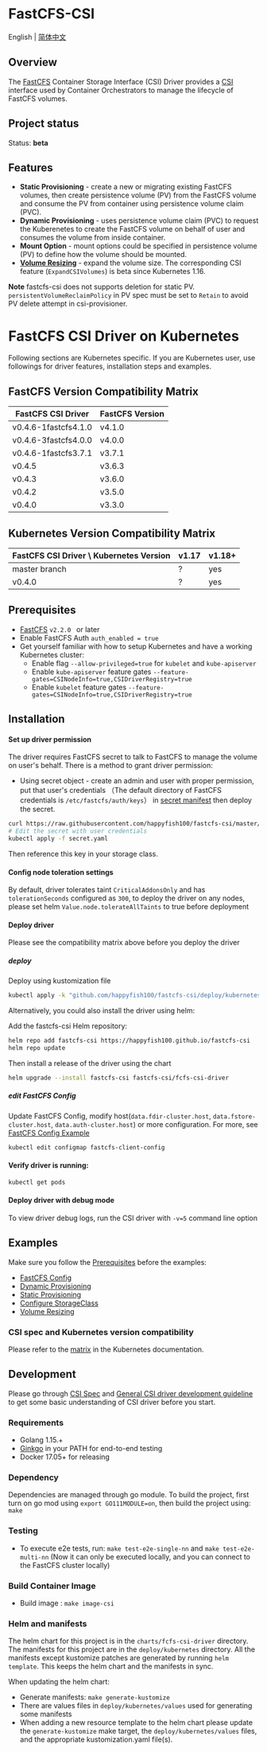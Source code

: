 # FastCFS-CSI

English | [简体中文](./README-zh_CN.md)

## Overview

The [FastCFS](https://github.com/happyfish100/FastCFS/) Container Storage Interface (CSI) Driver provides a [CSI](https://github.com/container-storage-interface/spec/blob/master/spec.md) interface used by Container Orchestrators to manage the lifecycle of FastCFS volumes.

## Project status

Status: **beta**

## Features
* **Static Provisioning** - create a new or migrating existing FastCFS volumes, then create persistence volume (PV) from the FastCFS volume and consume the PV from container using persistence volume claim (PVC).
* **Dynamic Provisioning** - uses persistence volume claim (PVC) to request the Kuberenetes to create the FastCFS volume on behalf of user and consumes the volume from inside container. 
* **Mount Option** - mount options could be specified in persistence volume (PV) to define how the volume should be mounted.
* **[Volume Resizing](https://kubernetes-csi.github.io/docs/volume-expansion.html)** - expand the volume size. The corresponding CSI feature (`ExpandCSIVolumes`) is beta since Kubernetes 1.16.

**Note** fastcfs-csi does not supports deletion for static PV.
`persistentVolumeReclaimPolicy` in PV spec must be set to `Retain` to avoid PV delete attempt in csi-provisioner.

# FastCFS CSI Driver on Kubernetes
Following sections are Kubernetes specific. If you are Kubernetes user, use followings for driver features, installation steps and examples.

## FastCFS Version Compatibility Matrix
| FastCFS CSI Driver       | FastCFS Version|
|--------------------------|----------------|
| v0.4.6-1fastcfs4.1.0     | v4.1.0         |       
| v0.4.6-3fastcfs4.0.0     | v4.0.0         |       
| v0.4.6-1fastcfs3.7.1     | v3.7.1         |   
| v0.4.5                   | v3.6.3         |
| v0.4.3                   | v3.6.0         |
| v0.4.2                   | v3.5.0         |
| v0.4.0                   | v3.3.0         |

## Kubernetes Version Compatibility Matrix
| FastCFS CSI Driver \ Kubernetes Version| v1.17 | v1.18+ |
|----------------------------------------|-------|-------|
| master branch                          | ?     | yes   |
| v0.4.0                                 | ?     | yes   |

## Prerequisites
* [FastCFS](https://github.com/happyfish100/FastCFS/) `v2.2.0 ` or later
* Enable FastCFS Auth `auth_enabled = true`
* Get yourself familiar with how to setup Kubernetes and have a working Kubernetes cluster:
    * Enable flag `--allow-privileged=true` for `kubelet` and `kube-apiserver`
    * Enable `kube-apiserver` feature gates `--feature-gates=CSINodeInfo=true,CSIDriverRegistry=true`
    * Enable `kubelet` feature gates `--feature-gates=CSINodeInfo=true,CSIDriverRegistry=true`
    
## Installation
#### Set up driver permission
The driver requires FastCFS secret to talk to FastCFS to manage the volume on user's behalf. There is a method to grant driver permission:

- Using secret object - create an admin and user with proper permission, put that user's credentials （The default directory of FastCFS credentials is `/etc/fastcfs/auth/keys`） in [secret manifest](./deploy/kubernetes/secret.yaml) then deploy the secret.

```sh
curl https://raw.githubusercontent.com/happyfish100/fastcfs-csi/master/deploy/kubernetes/secret.yaml > secret.yaml
# Edit the secret with user credentials
kubectl apply -f secret.yaml
```

Then reference this key in your storage class.

#### Config node toleration settings
By default, driver tolerates taint `CriticalAddonsOnly` and has `tolerationSeconds` configured as `300`, to deploy the driver on any nodes, please set helm `Value.node.tolerateAllTaints` to true before deployment

#### Deploy driver
Please see the compatibility matrix above before you deploy the driver

##### deploy

Deploy using kustomization file

```sh
kubectl apply -k "github.com/happyfish100/fastcfs-csi/deploy/kubernetes/overlays/dev/?ref=main"
```

Alternatively, you could also install the driver using helm:

Add the fastcfs-csi Helm repository:
```sh
helm repo add fastcfs-csi https://happyfish100.github.io/fastcfs-csi
helm repo update
```

Then install a release of the driver using the chart
```sh
helm upgrade --install fastcfs-csi fastcfs-csi/fcfs-csi-driver
```

##### edit FastCFS Config
Update FastCFS Config, modify host(`data.fdir-cluster.host`, `data.fstore-cluster.host`, `data.auth-cluster.host`) or more configuration.
For more, see [FastCFS Config Example](./examples/kubernetes/fastcfs-config/README.md)

```sh
kubectl edit configmap fastcfs-client-config
```

#### Verify driver is running:
```sh
kubectl get pods
```


#### Deploy driver with debug mode
To view driver debug logs, run the CSI driver with `-v=5` command line option

## Examples
Make sure you follow the [Prerequisites](README.md#Prerequisites) before the examples:
* [FastCFS Config](./examples/kubernetes/fastcfs-config)
* [Dynamic Provisioning](./examples/kubernetes/dynamic-provisioning)
* [Static Provisioning](./examples/kubernetes/static-provisioning)
* [Configure StorageClass](./examples/kubernetes/storageclass)
* [Volume Resizing](./examples/kubernetes/resizing)

### CSI spec and Kubernetes version compatibility

Please refer to the [matrix](https://kubernetes-csi.github.io/docs/#kubernetes-releases)
in the Kubernetes documentation.

## Development
Please go through [CSI Spec](https://github.com/container-storage-interface/spec/blob/master/spec.md) and [General CSI driver development guideline](https://kubernetes-csi.github.io/docs/developing.html) to get some basic understanding of CSI driver before you start.

### Requirements
* Golang 1.15.+
* [Ginkgo](https://github.com/onsi/ginkgo) in your PATH for end-to-end testing
* Docker 17.05+ for releasing

### Dependency
Dependencies are managed through go module. To build the project, first turn on go mod using `export GO111MODULE=on`, then build the project using: `make`

### Testing

* To execute e2e tests, run: `make test-e2e-single-nn` and `make test-e2e-multi-nn` (Now it can only be executed locally, and you can connect to the FastCFS cluster locally)

### Build Container Image
* Build image : `make image-csi`

### Helm and manifests
The helm chart for this project is in the `charts/fcfs-csi-driver` directory.  The manifests for this project are in the `deploy/kubernetes` directory.  All the manifests except kustomize patches are generated by running `helm template`.  This keeps the helm chart and the manifests in sync.

When updating the helm chart:
* Generate manifests: `make generate-kustomize`
* There are values files in `deploy/kubernetes/values` used for generating some manifests
* When adding a new resource template to the helm chart please update the `generate-kustomize` make target, the `deploy/kubernetes/values` files, and the appropriate kustomization.yaml file(s).
